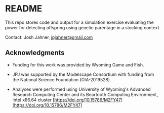 # README

This repo stores code and output for a simulation exercise evaluating the power for detecting offspring using genetic parentage in a stocking context

Contact: Josh Jahner, jpjahner@gmail.com


## Acknowledgments

* Funding for this work was provided by Wyoming Game and Fish.

* JPJ was supported by the Modelscape Consortium with funding from the National Science Foundation (OIA-2019528).

* Analyses were performed using University of Wyoming's Advanced Research Computing Center and its Beartooth Computing Environment, Intel x86.64 cluster [https://doi.org/10.15786/M2FY47](https://doi.org/10.15786/M2FY47)



